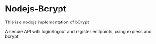 # Nodejs-Bcrypt
This is a nodejs implementation of bCrypt

A secure API with login/logout and register endpoints, using express and bcrypt


